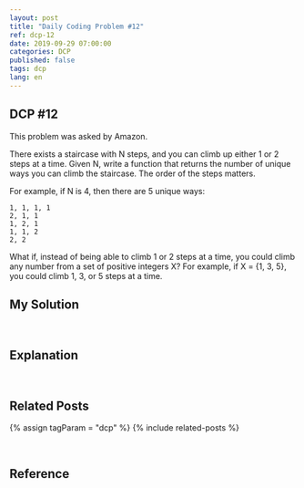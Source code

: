 ```yaml
---
layout: post
title: "Daily Coding Problem #12"
ref: dcp-12
date: 2019-09-29 07:00:00
categories: DCP
published: false
tags: dcp
lang: en
---
```


## DCP #12
This problem was asked by Amazon.

There exists a staircase with N steps, and you can climb up either 1 or 2 steps at a time. Given N, write a function that returns the number of unique ways you can climb the staircase. The order of the steps matters.

For example, if N is 4, then there are 5 unique ways:
```
1, 1, 1, 1
2, 1, 1
1, 2, 1
1, 1, 2
2, 2
```
What if, instead of being able to climb 1 or 2 steps at a time, you could climb any number from a set of positive integers X? For example, if X = {1, 3, 5}, you could climb 1, 3, or 5 steps at a time.

## My Solution

<br>

## Explanation

<br>

## Related Posts <a id="related"></a>
{% assign tagParam = "dcp" %}
{% include related-posts %}

<br>

## Reference <a id="ref"></a>
